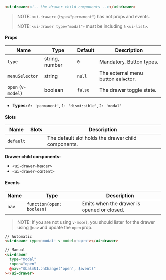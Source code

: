 ```html
<ui-drawer><!-- the drawer child components --></ui-drawer>
```

> NOTE: `<ui-drawer>` (`type="permanent"`) has not props and events.
>
> NOTE: `<ui-drawer type="modal">` must be including a `<ui-list>`.

#### Props

| Name               | Type           | Default | Description                        |
| ------------------ | -------------- | ------- | ---------------------------------- |
| `type`             | string, number | `0`     | Mandatory. Button types.           |
| `menuSelector`     | string         | `null`  | The external menu button selector. |
| `open` (`v-model`) | boolean        | `false` | The drawer toggle state.           |

- **Types:** `0: 'permanent'`, `1: 'dismissible'`, `2: 'modal'`

#### Slots

| Name      | Slots | Description                                         |
| --------- | ----- | --------------------------------------------------- |
| `default` |       | The default slot holds the drawer child components. |

**Drawer child components:**

- `<ui-drawer-header>`
- `<ui-drawer-content>`

#### Events

| Name  | Type                      | Description                                |
| ----- | ------------------------- | ------------------------------------------ |
| `nav` | `function(open: boolean)` | Emits when the drawer is opened or closed. |

> NOTE: If you are not using `v-model`, you should listen for the drawer using `@nav` and update the `open` prop.

```html
// Automatic
<ui-drawer type="modal" v-model="open"></ui-drawer>

// Manual
<ui-drawer
  type="modal"
  :open="open"
  @nav="$balmUI.onChange('open', $event)"
></ui-drawer>
```
